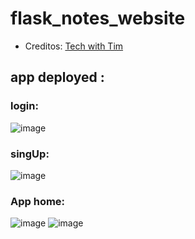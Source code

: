 # flask_notes_website

- Creditos: [Tech with Tim](https://www.youtube.com/c/TechWithTim) 

## app deployed :

### login:
![image](https://user-images.githubusercontent.com/58006592/143139403-310d1de8-4c86-4756-a114-d0560f5764a9.png)

### singUp:
![image](https://user-images.githubusercontent.com/58006592/143139487-786c00ba-e6fa-4a7f-9000-9fd050d70f4b.png)

### App home:
![image](https://user-images.githubusercontent.com/58006592/143139719-5f5245de-d9f6-46ed-a839-d2f030b01d0c.png)
![image](https://user-images.githubusercontent.com/58006592/143139785-89fa54f5-989d-48ea-b291-8783c8309bf3.png)
